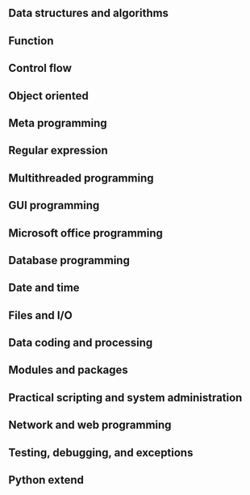 ## Data structures and algorithms

## Function

## Control flow

## Object oriented

## Meta programming

## Regular expression

## Multithreaded programming

## GUI programming

## Microsoft office programming

## Database programming

## Date and time

## Files and I/O

## Data coding and processing

## Modules and packages

## Practical scripting and system administration

## Network and web programming

## Testing, debugging, and exceptions

## Python extend
